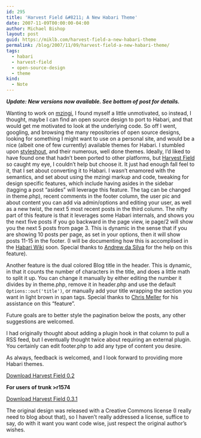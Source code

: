 ```yaml
---
id: 295
title: 'Harvest Field &#8211; A New Habari Theme'
date: 2007-11-09T00:00:00-04:00
author: Michael Bishop
layout: post
guid: https://miklb.com/harvest-field-a-new-habari-theme
permalink: /blog/2007/11/09/harvest-field-a-new-habari-theme/
tags:
  - habari
  - harvest-field
  - open-source-design
  - theme
kind:
  - Note
---
```

<p><strong><em>Update:  New versions now available. See bottom of post for details.</em></strong></p>

<p><img src="http://miklb.com/user/images/HF_screen-shot.jpg" class="right" alt="" />Wanting to work on <a href="/mzingi">mzingi</a>, I found myself a little unmotivated, so instead, I thought, maybe I can find an open source design to port to Habari, and that would get me motivated to look at the underlying code.  So off I went, googling, and browsing the many repositories of open source designs, looking for something I might want to use on a personal site, and would be a nice (albeit one of few currently) available themes for Habari.  I stumbled upon <a href="http://www.styleshout.com/">styleshout</a>, and their numerous, well done themes.  Ideally, I’d liked to have found one that hadn’t been ported to other platforms, but <a href="http://www.styleshout.com/templates/preview/HarvestField1-0/index.html">Harvest Field</a> so caught my eye, I couldn’t help but choose it.
<!--more-->
It just had enough fall feel to it, that I set about converting it to Habari.  I wasn’t enamored with the semantics, and set about using the mzingi markup and code, tweaking for design specific features, which include having asides in the sidebar (tagging a post “asides” will leverage this feature.  The tag can be changed in theme.php), recent comments in the footer column, the user pic and about content you can add via admin/options and editing your user, as well as a new twist, the next 5 most recent posts in the third column.  The nifty part of this feature is that it leverages some Habari internals, and shows you the next five posts if you go backward in the page view, ie page/2 will show you the next 5 posts from page 3.  This is dynamic in the sense that if you are showing 10 posts per page, as set in your options, then it will show posts 11-15 in the footer.  (I will be documenting how this is accomplised in the <a href="http://wiki.habariproject.org/en/Main_Page">Habari Wiki</a> soon.  Special thanks to <a href="http://andrewdasilva.com/">Andrew da Silva</a> for the help on this feature).</p>

<p>Another feature is the dual colored Blog title in the header.  This is dynamic, in that it counts the number of characters in the title, and does a little math to split it up. You can change it manually by either editing the number it divides by in theme.php, remove it in header.php and use the default <code>Options::out('title')</code>, or manually add your title wrapping the section you want in light brown in span tags.  Special thanks to <a href="http://incoherentbabble.com/">Chris Meller</a> for his assistance on this “feature”.</p>

<p>Future goals are to better style the pagination below the posts, any other suggestions are welcomed.</p>

<p>I had originally thought about adding a plugin hook in that column to pull a RSS feed, but I eventually thought twice about requiring an external plugin.  You certainly can edit footer.php to add any type of content you desire.</p>

<p>As always, feedback is welcomed, and I look forward to providing more Habari themes.</p>

<p><a href="http://miklb.com/user/downloads/Harvest_Field_0.2.zip">Download Harvest Field 0.2</a></p>

<p><strong>For users of trunk >r1574</strong></p>

<p><a href="http://miklb.com/user/downloads/Harvest_Field_0.3.1.zip">Download Harvest Field 0.3.1</a></p>

<p>The original design was released with a Creative Commons license (I really need to blog about that), so I haven’t really addressed a license, suffice to say, do with it want you want code wise, just respect the original author’s wishes.</p>